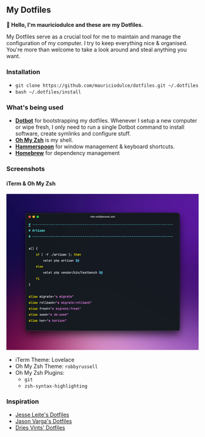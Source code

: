 ## My Dotfiles

**👋 Hello, I'm mauriciodulce and these are my Dotfiles.**

My Dotfiles serve as a crucial tool for me to maintain and manage the configuration of my computer. I try to keep everything nice & organised. You're more than welcome to take a look around and steal anything you want.

### Installation

- `git clone https://github.com/mauriciodulce/dotfiles.git ~/.dotfiles`
- `bash ~/.dotfiles/install`

### What's being used

- **[Dotbot](https://github.com/anishathalye/dotbot)** for bootstrapping my dotfiles. Whenever I setup a new computer or wipe fresh, I only need to run a single Dotbot command to install software, create symlinks and configure stuff.
- **[Oh My Zsh](https://ohmyz.sh/)** is my shell.
- **[Hammerspoon](https://www.hammerspoon.org/)** for window management & keyboard shortcuts.
- **[Homebrew](https://brew.sh/)** for dependency management

### Screenshots

#### iTerm & Oh My Zsh

![iTerm & Oh My Zsh](screenshots/iterm.png)

- iTerm Theme: Lovelace
- Oh My Zsh Theme: `robbyrussell`
- Oh My Zsh Plugins:
  - `git`
  - `zsh-syntax-highlighting`

### Inspiration

- [Jesse Leite's Dotfiles](https://github.com/jesseleite/dotfiles)
- [Jason Varga's Dotfiles](https://github.com/jasonvarga/dotfiles)
- [Dries Vints' Dotfiles](https://github.com/driesvints/dotfiles)
